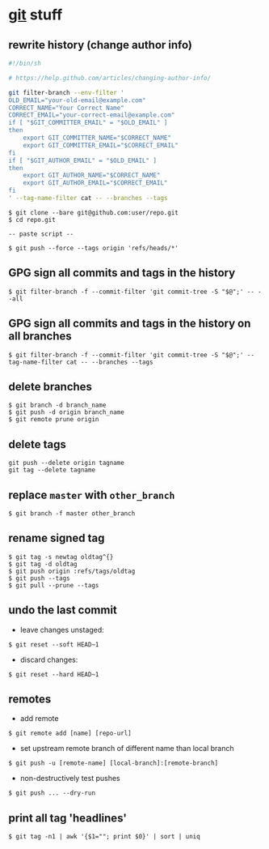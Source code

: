 # [git](https://git-scm.com/) stuff

## rewrite history (change author info)
```bash
#!/bin/sh

# https://help.github.com/articles/changing-author-info/

git filter-branch --env-filter '
OLD_EMAIL="your-old-email@example.com"
CORRECT_NAME="Your Correct Name"
CORRECT_EMAIL="your-correct-email@example.com"
if [ "$GIT_COMMITTER_EMAIL" = "$OLD_EMAIL" ]
then
    export GIT_COMMITTER_NAME="$CORRECT_NAME"
    export GIT_COMMITTER_EMAIL="$CORRECT_EMAIL"
fi
if [ "$GIT_AUTHOR_EMAIL" = "$OLD_EMAIL" ]
then
    export GIT_AUTHOR_NAME="$CORRECT_NAME"
    export GIT_AUTHOR_EMAIL="$CORRECT_EMAIL"
fi
' --tag-name-filter cat -- --branches --tags
```

```
$ git clone --bare git@github.com:user/repo.git
$ cd repo.git

-- paste script --

$ git push --force --tags origin 'refs/heads/*'
```

## GPG sign all commits and tags in the history
```
$ git filter-branch -f --commit-filter 'git commit-tree -S "$@";' -- --all
```

## GPG sign all commits and tags in the history on all branches
```
$ git filter-branch -f --commit-filter 'git commit-tree -S "$@";' --tag-name-filter cat -- --branches --tags
```

## delete branches
```
$ git branch -d branch_name
$ git push -d origin branch_name
$ git remote prune origin
```

## delete tags
```
git push --delete origin tagname
git tag --delete tagname
```

## replace `master` with `other_branch`
```
$ git branch -f master other_branch
```

## rename signed tag
```
$ git tag -s newtag oldtag^{}
$ git tag -d oldtag
$ git push origin :refs/tags/oldtag
$ git push --tags
$ git pull --prune --tags
```

## undo the last commit
* leave changes unstaged:
```
$ git reset --soft HEAD~1
```
* discard changes:
```
$ git reset --hard HEAD~1
```

## remotes
* add remote
```
$ git remote add [name] [repo-url]
```

* set upstream remote branch of different name than local branch
```
$ git push -u [remote-name] [local-branch]:[remote-branch]
```

* non-destructively test pushes
```
$ git push ... --dry-run
```


## print all tag 'headlines'
```
$ git tag -n1 | awk '{$1=""; print $0}' | sort | uniq
```
